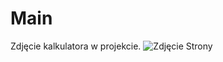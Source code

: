 # Main
Zdjęcie kalkulatora w projekcie. 
![Zdjęcie Strony](https://user-images.githubusercontent.com/130925883/234087295-181cf3f5-243a-456e-90be-598149d4f151.png)
